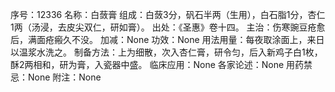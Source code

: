 序号：12336
名称：白蔹膏
组成：白蔹3分，矾石半两（生用），白石脂1分，杏仁1两（汤浸，去皮尖双仁，研如膏）。
出处：《圣惠》卷十四。
主治：伤寒豌豆疮愈后，满面疮瘢久不没。
加减：None
功效：None
用法用量：每夜取涂面上，来日以温浆水洗之。
制备方法：上为细散，次入杏仁膏，研令匀，后入新鸡子白1枚，酥2两相和，研为膏，入瓷器中盛。
临床应用：None
各家论述：None
用药禁忌：None
附注：None

